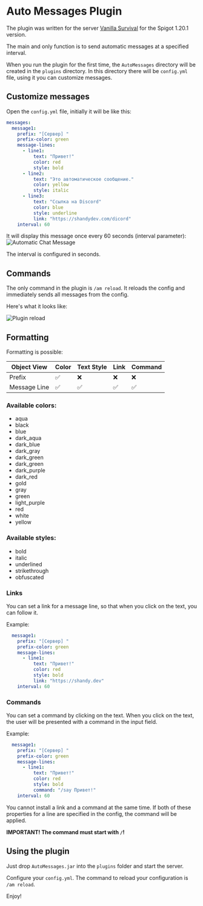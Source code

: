 # Auto Messages Plugin
The plugin was written for the server [Vanilla Survival](https://vanillasurv.ru) for the Spigot 1.20.1 version.

The main and only function is to send automatic messages at a specified interval.

When you run the plugin for the first time, the `AutoMessages` directory will be created in the `plugins` directory. In this directory there will be `config.yml` file, using it you can customize messages.

## Customize messages
Open the `config.yml` file, initially it will be like this:
```yml
messages:
  message1:
    prefix: "[Сервер] "
    prefix-color: green
    message-lines:
      - line1:
          text: "Привет!"
          color: red
          style: bold
      - line2:
          text: "Это автоматическое сообщение."
          color: yellow
          style: italic
      - line3:
          text: "Ссылка на Discord"
          color: blue
          style: underline
          link: "https://shandydev.com/dicord"
    interval: 60

```
It will display this message once every 60 seconds (interval parameter):
![Automatic Chat Message](https://assets.shandy-dev.ru/u/8c4317fda96b49388e4c56adb4dd1636 "Automatic Chat Message")

The interval is configured in seconds.
## Commands

The only command in the plugin is `/am reload`. It reloads the config and immediately sends all messages from the config.

Here's what it looks like:

![Plugin reload](https://assets.shandy-dev.ru/u/a7141c08a5aa4d86aeaffe3420942341 "Plugin reload")

## Formatting
Formatting is possible:

| Object View  | Color | Text Style | Link | Command |
|--------------|-------|------------|------|---------|
| Prefix       | ✅     | ❌          | ❌    | ❌       |
| Message Line | ✅     | ✅          | ✅    | ✅       |

### Available colors:

- aqua
- black
- blue
- dark_aqua
- dark_blue
- dark_gray
- dark_green
- dark_green
- dark_purple
- dark_red
- gold
- gray
- green
- light_purple
- red
- white
- yellow

### Available styles:

- bold
- italic
- underlined
- strikethrough
- obfuscated

### Links

You can set a link for a message line, so that when you click on the text, you can follow it.

Example:
```yml
  message1:
    prefix: "[Сервер] "
    prefix-color: green
    message-lines:
      - line1:
          text: "Привет!"
          color: red
          style: bold
          link: "https://shandy.dev"
    interval: 60
```

### Commands

You can set a command by clicking on the text. When you click on the text, the user will be presented with a command in the input field.

Example:
```yml
  message1:
    prefix: "[Сервер] "
    prefix-color: green
    message-lines:
      - line1:
          text: "Привет!"
          color: red
          style: bold
          command: "/say Привет!"
    interval: 60
```
You cannot install a link and a command at the same time. If both of these properties for a line are specified in the config, the command will be applied.

**IMPORTANT! The command must start with `/`!**

## Using the plugin

Just drop `AutoMessages.jar` into the `plugins` folder and start the server.

Configure your `config.yml`. The command to reload your configuration is `/am reload`.

Enjoy!
